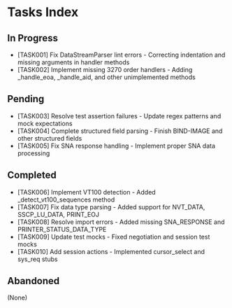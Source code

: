# Tasks Index

## In Progress
- [TASK001] Fix DataStreamParser lint errors - Correcting indentation and missing arguments in handler methods
- [TASK002] Implement missing 3270 order handlers - Adding _handle_eoa, _handle_aid, and other unimplemented methods

## Pending
- [TASK003] Resolve test assertion failures - Update regex patterns and mock expectations
- [TASK004] Complete structured field parsing - Finish BIND-IMAGE and other structured fields
- [TASK005] Fix SNA response handling - Implement proper SNA data processing

## Completed
- [TASK006] Implement VT100 detection - Added _detect_vt100_sequences method
- [TASK007] Fix data type parsing - Added support for NVT_DATA, SSCP_LU_DATA, PRINT_EOJ
- [TASK008] Resolve import errors - Added missing SNA_RESPONSE and PRINTER_STATUS_DATA_TYPE
- [TASK009] Update test mocks - Fixed negotiation and session test mocks
- [TASK010] Add session actions - Implemented cursor_select and sys_req stubs

## Abandoned
(None)
